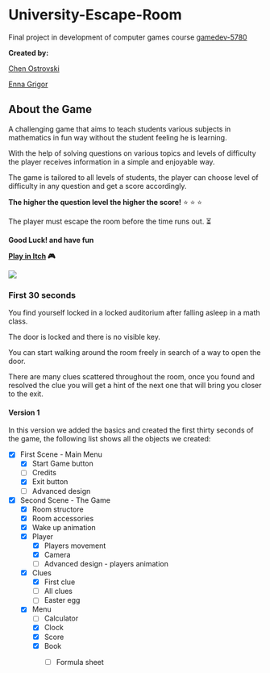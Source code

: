 # University-Escape-Room
Final project in development of computer games course [gamedev-5780](https://github.com/erelsgl-at-ariel/gamedev-5780)

**Created by:**

[Chen Ostrovski](https://github.com/ChenOst)

[Enna Grigor](https://github.com/ennagrigor)

## About the Game

A challenging game that aims to teach students various subjects in mathematics in fun way without the student feeling he is learning.
  
With the help of solving questions on various topics and levels of difficulty the player receives
information in a simple and enjoyable way.

The game is tailored to all levels of students,
the player can choose level of difficulty in any question and get a score accordingly.

**The higher the question level the higher the score!** :star: :star: :star:

The player must escape the room before the time runs out. :hourglass_flowing_sand:

**Good Luck! and have fun**

**[Play in Itch](https://github.com/ChenOst) :video_game:**

![](Game_Version_1.gif)

### First 30 seconds

You find yourself locked in a locked auditorium after falling asleep in a math class. 

The door is locked and there is no visible key. 

You can start walking around the room freely in search of a way to open the door.

There are many clues scattered throughout the room, once you found and resolved 
the clue you will get a hint of the next one that will bring you closer to the exit. 

#### Version 1
In this version we added the basics and created the first thirty seconds of the game, 
the following list shows all the objects we created:
- [x] First Scene - Main Menu
    - [x] Start Game button
    - [ ] Credits
    - [x] Exit button
    - [ ] Advanced design
    
- [x] Second  Scene - The Game
    - [x] Room structore
    - [x] Room accessories
    - [x] Wake up animation
    - [x] Player
        - [x] Players movement
        - [x] Camera
        - [ ] Advanced design - players animation
    - [x] Clues
        - [x] First clue
        - [ ] All clues
        - [ ] Easter egg
    - [x] Menu
        - [ ] Calculator
        - [x] Clock
        - [x] Score
        - [x] Book
            - [ ] Formula sheet
            
